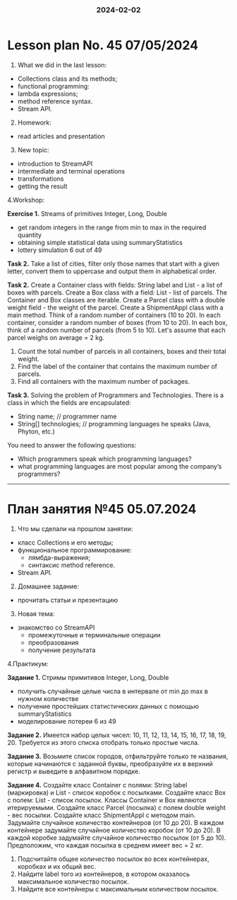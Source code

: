 <h3 style="text-align: center; padding-bottom: 14px">2024-02-02</h3>

# Lesson plan No. 45 07/05/2024

1. What we did in the last lesson:
- Collections class and its methods;
- functional programming:
- lambda expressions;
- method reference syntax.
- Stream API.


2. Homework:
- read articles and presentation

3. New topic:
- introduction to StreamAPI
- intermediate and terminal operations
- transformations
- getting the result

4.Workshop:

**Exercise 1.**
Streams of primitives Integer, Long, Double
- get random integers in the range from min to max in the required quantity
- obtaining simple statistical data using summaryStatistics
- lottery simulation 6 out of 49

**Task 2.**
Take a list of cities, filter only those names that start with a given letter,
convert them to uppercase and output them in alphabetical order.

**Task 2.**
Create a Container class with fields:
String label and List<Box> - a list of boxes with parcels.
Create a Box class with a field:
List<Parcel> - list of parcels.
The Container and Box classes are iterable.
Create a Parcel class with a double weight field - the weight of the parcel.
Create a ShipmentAppl class with a main method.
Think of a random number of containers (10 to 20).
In each container, consider a random number of boxes (from 10 to 20).
In each box, think of a random number of parcels (from 5 to 10).
Let's assume that each parcel weighs on average = 2 kg.

1. Count the total number of parcels in all containers, boxes and their total weight.
2. Find the label of the container that contains the maximum number of parcels.
3. Find all containers with the maximum number of packages.

**Task 3.**
Solving the problem of Programmers and Technologies.
There is a class in which the fields are encapsulated:
- String name; // programmer name
- String[] technologies; // programming languages he speaks (Java, Phyton, etc.)

You need to answer the following questions:
- Which programmers speak which programming languages?
- what programming languages are most popular among the company’s programmers?

___

# План занятия №45 05.07.2024

1. Что мы сделали на прошлом занятии:
- класс Collections и его методы;
- функциональное программирование:
  - лямбда-выражения;
  - синтаксис method reference.
- Stream API.


2. Домашнее задание:
- прочитать статьи и презентацию

3. Новая тема:
- знакомство со StreamAPI
  - промежуточные и терминальные операции
  - преобразования
  - получение результата

4.Практикум:

**Задание 1.**
Стримы примитивов Integer, Long, Double
- получить случайные целые числа в интервале от min до max в нужном количестве
- получение простейших статистических данных с помощью summaryStatistics
- моделирование лотереи 6 из 49

**Задание 2.**
Имеется набор целых чисел: 10, 11, 12, 13, 14, 15, 16, 17, 18, 19, 20.
Требуется из этого списка отобрать только простые числа.

**Задание 3.**
Возьмите список городов, отфильтруйте только те названия, которые начинаются с заданной буквы,
преобразуйте их в верхний регистр и выведите в алфавитном порядке.

**Задание 4.**
Создайте класс Container с полями: 
String label (маркировка) и List<Box> - список коробок с посылками.
Создайте класс Box с полем: 
List<Parcel> - список посылок.
Классы Container и Box являются итерируемыми.
Создайте класс Parcel (посылка) с полем double weight - вес посылки.
Создайте класс ShipmentAppl с методом main.
Задумайте случайное количество контейнеров (от 10 до 20).
В каждом контейнере задумайте случайное количество коробок (от 10 до 20).
В каждой коробке задумайте случайное количество посылок (от 5 до 10).
Предположим, что каждая посылка в среднем имеет вес = 2 кг.

1. Подсчитайте общее количество посылок во всех контейнерах, коробках и их общий вес.
2. Найдите label того из контейнеров, в котором оказалось максимальное количество посылок.
3. Найдите все контейнеры с максимальным количеством посылок.
